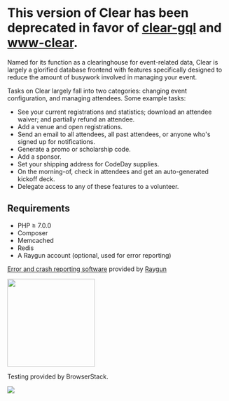 # This version of Clear has been deprecated in favor of <a href="https://github.com/codeday/clear-gql">clear-gql</a> and <a href="https://github.com/codeday/www-clear">www-clear</a>.

Named for its function as a clearinghouse for event-related data, Clear is largely a glorified database frontend with features specifically designed to reduce the amount of busywork involved in managing your event.

Tasks on Clear largely fall into two categories: changing event configuration, and managing attendees. Some example tasks:

- See your current registrations and statistics; download an attendee waiver; and partially refund an attendee.
- Add a venue and open registrations.
- Send an email to all attendees, all past attendees, or anyone who's signed up for notifications.
- Generate a promo or scholarship code.
- Add a sponsor.
- Set your shipping address for CodeDay supplies.
- On the morning-of, check in attendees and get an auto-generated kickoff deck.
- Delegate access to any of these features to a volunteer.

## Requirements

- PHP &ge; 7.0.0
- Composer
- Memcached
- Redis
- A Raygun account (optional, used for error reporting)

<a href="https://raygun.com/products/crash-reporting/">Error and crash reporting software</a> provided by <a href="https://raygun.com/">Raygun</a>

<img width="200" src="http://i.imgur.com/yuoIAvf.png"></img>

Testing provided by BrowserStack.

<a href="https://www.browserstack.com/"><img src="https://i.imgur.com/PBbgYuQ.png" /></a>
